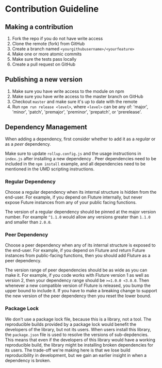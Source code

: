 # Contribution Guideline

## Making a contribution

1. Fork the repo if you do not have write access
1. Clone the remote (fork) from GitHub
1. Create a branch named `<yourgithubusername>/<yourfeature>`
1. Make one or more atomic commits
1. Make sure the tests pass locally
1. Create a pull request on GitHub

## Publishing a new version

1. Make sure you have write access to the module on npm
1. Make sure you have write access to the master branch on GitHub
1. Checkout `master` and make sure it's up to date with the remote
1. Run `npm run release <level>`, where `<level>` can be any of: 'major',
   'minor', 'patch', 'premajor', 'preminor', 'prepatch', or 'prerelease'.

## Dependency Management

When adding a dependency, first consider whether to add it as
a *regular* or as a *peer* dependency.

Make sure to update `rollup.config.js` and the usage instructions in `index.js`
after installing a new dependency . Peer dependencies need to be included in the
`npm install` example, and all dependencies need to be mentioned in the UMD
scripting instructions.

### Regular Dependency

Choose a regular dependency when its internal structure is hidden from the
end-user. For example, if you depend on Fluture internally, but never expose
Future instances from any of your public facing functions.

The version of a regular dependency should be pinned at the major version
number. For example `^1.1.0` would allow any versions greater than `1.1.0` and
smaller than `2.0.0`.

### Peer Dependency

Choose a peer dependency when any of its internal structure is exposed to the
end-user. For example, if you depend on Fluture and return Future instances
from public-facing functions, then you should add Fluture as a peer dependency.

The version range of peer dependencies should be as wide as you can make it.
For example, if you code works with Fluture version 1 as well as version 2, then
your dependency range should be `>=1.0.0 <3.0.0`. Then whenever a new compatible
version of Fluture is released, you bump the upper bound to include it. If you
have to make a breaking change to support the new version of the peer dependency
then you reset the lower bound.

### Package Lock

We don't use a package lock file, because this is a library, not a tool. The
reproducible builds provided by a package lock would benefit the developers of
the library, but not its users. When users install this library, the
`package.json` file is used to resolve the versions of sub-depdencies. This
means that even if the developers of this library would have a working
reproducible build, the library might be installing broken dependencies for its
users. The trade-off we're making here is that we lose build reproducibility in
development, but we gain an earlier insight in when a dependency is broken.
